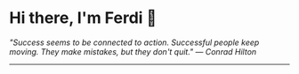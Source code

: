 <h1>Hi there, I'm Ferdi 👋</h1>

<p><em>
  "Success seems to be connected to action. Successful people keep moving. They make mistakes, but they don't quit." — Conrad Hilton
</em></p>

---
